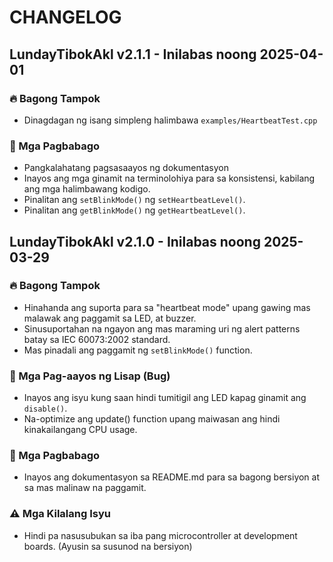 # CHANGELOG

## LundayTibokAkl v2.1.1 - Inilabas noong 2025-04-01

### 🔥 Bagong Tampok
- Dinagdagan ng isang simpleng halimbawa `examples/HeartbeatTest.cpp`

### 🔄 Mga Pagbabago
- Pangkalahatang pagsasaayos ng dokumentasyon
- Inayos ang mga ginamit na terminolohiya para sa konsistensi, kabilang ang mga halimbawang kodigo.
- Pinalitan ang `setBlinkMode()` ng `setHeartbeatLevel()`.
- Pinalitan ang `getBlinkMode()` ng `getHeartbeatLevel()`.

## LundayTibokAkl v2.1.0 - Inilabas noong 2025-03-29

### 🔥 Bagong Tampok
- Hinahanda ang suporta para sa "heartbeat mode" upang gawing mas malawak ang paggamit sa LED, at buzzer.
- Sinusuportahan na ngayon ang mas maraming uri ng alert patterns batay sa IEC 60073:2002 standard.
- Mas pinadali ang paggamit ng `setBlinkMode()` function.

### 🐞 Mga Pag-aayos ng Lisap (Bug)
- Inayos ang isyu kung saan hindi tumitigil ang LED kapag ginamit ang `disable()`.
- Na-optimize ang update() function upang maiwasan ang hindi kinakailangang CPU usage.

### 🔄 Mga Pagbabago
- Inayos ang dokumentasyon sa README.md para sa bagong bersiyon at sa mas malinaw na paggamit.

### ⚠️ Mga Kilalang Isyu
- Hindi pa nasusubukan sa iba pang microcontroller at development boards. (Ayusin sa susunod na bersiyon)